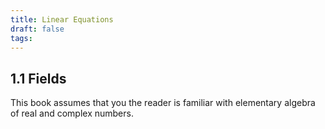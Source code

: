 ```yaml
---
title: Linear Equations
draft: false
tags:
---
```

 ## 1.1 Fields
 This book assumes that you the reader is familiar with elementary algebra of real and complex numbers.

### 
 
